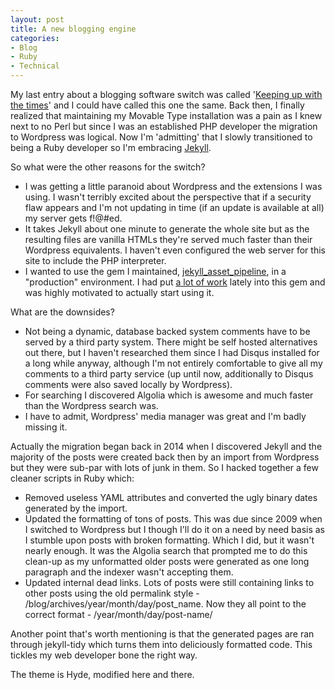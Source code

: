 ```yaml
---
layout: post
title: A new blogging engine
categories:
- Blog
- Ruby
- Technical
---
```

My last entry about a blogging software switch was called '[Keeping up with the times](http://www.rusiczki.net/2009/04/02/keeping-up-with-the-times/)' and I could have called this one the same. Back then, I finally realized that maintaining my Movable Type installation was a pain as I knew next to no Perl but since I was an established PHP developer the migration to Wordpress was logical. Now I'm 'admitting' that I slowly transitioned to being a Ruby developer so I'm embracing [Jekyll](https://jekyllrb.com/).

So what were the other reasons for the switch?

* I was getting a little paranoid about Wordpress and the extensions I was using. I wasn't terribly excited about the perspective that if a security flaw appears and I'm not updating in time (if an update is available at all) my server gets f!@#ed.
* It takes Jekyll about one minute to generate the whole site but as the resulting files are vanilla HTMLs they're served much faster than their Wordpress equivalents. I haven't even configured the web server for this site to include the PHP interpreter.
* I wanted to use the gem I maintained, [jekyll_asset_pipeline](https://github.com/matthodan/jekyll-asset-pipeline), in a "production" environment. I had put [a lot of work](http://www.rusiczki.net/2017/12/27/my-adventures-in-social-coding/) lately into this gem and was highly motivated to actually start using it.

What are the downsides?

* Not being a dynamic, database backed system comments have to be served by a third party system. There might be self hosted alternatives out there, but I haven't researched them since I had Disqus installed for a long while anyway, although I'm not entirely comfortable to give all my comments to a third party service (up until now, additionally to Disqus comments were also saved locally by Wordpress).
* For searching I discovered Algolia which is awesome and much faster than the Wordpress search was.
* I have to admit, Wordpress' media manager was great and I'm badly missing it.

Actually the migration began back in 2014 when I discovered Jekyll and the majority of the posts were created back then by an import from Wordpress but they were sub-par with lots of junk in them. So I hacked together a few cleaner scripts in Ruby which:

* Removed useless YAML attributes and converted the ugly binary dates generated by the import.
* Updated the formatting of tons of posts. This was due since 2009 when I switched to Wordpress but I though I'll do it on a need by need basis as I stumble upon posts with broken formatting. Which I did, but it wasn't nearly enough. It was the Algolia search that prompted me to do this clean-up as my unformatted older posts were generated as one long paragraph and the indexer wasn't accepting them.
* Updated internal dead links. Lots of posts were still containing links to other posts using the old permalink style - /blog/archives/year/month/day/post_name. Now they all point to the correct format - /year/month/day/post-name/ 

Another point that's worth mentioning is that the generated pages are ran through jekyll-tidy which turns them into deliciously formatted code. This tickles my web developer bone the right way.

The theme is Hyde, modified here and there.
